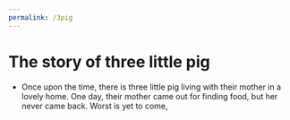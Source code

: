 ```yaml
---
permalink: /3pig
---
```

# The story of three little pig
- Once upon the time, there is three little pig living with their mother in a lovely home. One day, their mother came out for finding food, but her never came back. Worst is yet to come, 